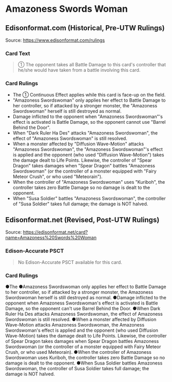 # Amazoness Swords Woman

## Edisonformat.com (Historical, Pre-UTW Rulings)

Source: https://www.edisonformat.com/rulings

### Card Text

> ① The opponent takes all Battle Damage to this card's controller that he/she would have taken from a battle involving this card.

### Card Rulings

*   The ① Continuous Effect applies while this card is face-up on the field.
*   "Amazoness Swordswoman" only applies her effect to Battle Damage to her controller, so if attacked by a stronger monster, the "Amazoness Swordswoman" herself is still destroyed as normal.
*   Damage inflicted to the opponent when "Amazoness Swordswoman"'s effect is activated is Battle Damage, so the opponent cannot use "Barrel Behind the Door".
*   When "Dark Ruler Ha Des" attacks "Amazoness Swordswoman", the effect of "Amazoness Swordswoman" is still resolved.
*   When a monster affected by "Diffusion Wave-Motion" attacks "Amazoness Swordswoman", the "Amazoness Swordswoman"'s effect is applied and the opponent (who used "Diffusion Wave-Motion") takes the damage dealt to Life Points. Likewise, the controller of "Spear Dragon" takes damages when "Spear Dragon" battles "Amazoness Swordswoman" (or the controller of a monster equipped with "Fairy Meteor Crush", or who used "Meteorain").
*   When the controller of "Amazoness Swordswoman" uses "Kuriboh", the controller takes zero Battle Damage so no damage is dealt to the opponent.
*   When "Susa Soldier" battles "Amazoness Swordswoman", the controller of "Susa Soldier" takes full damage; the damage is NOT halved.

## Edisonformat.net (Revised, Post-UTW Rulings)

Source: https://edisonformat.net/card?name=Amazoness%20Swords%20Woman

### Edison-Accurate PSCT

> No Edison-Accurate PSCT available for this card.

### Card Rulings

●The ●Amazoness Swordswoman only applies her effect to Battle Damage to her controller, so if attacked by a stronger monster, the Amazoness Swordswoman herself is still destroyed as normal.
●Damage inflicted to the opponent when Amazoness Swordswoman's effect is activated is Battle Damage, so the opponent can't use Barrel Behind the Door.
●When Dark Ruler Ha Des attacks Amazoness Swordswoman, the effect of Amazoness Swordswoman is still resolved.
●When a monster affected by Diffusion Wave-Motion attacks Amazoness Swordswoman, the Amazoness Swordswoman's effect is applied and the opponent (who used Diffusion Wave-Motion) takes the damage dealt to Life Points. Likewise, the controller of Spear Dragon takes damages when Spear Dragon battles Amazoness Swordswoman (or the controller of a monster equipped with Fairy Meteor Crush, or who used Meteorain).
●When the controller of Amazoness Swordswoman uses Kuriboh, the controller takes zero Battle Damage so no damage is dealt to the opponent.
●When Susa Soldier battles Amazoness Swordswoman, the controller of Susa Soldier takes full damage; the damage is NOT halved.
            